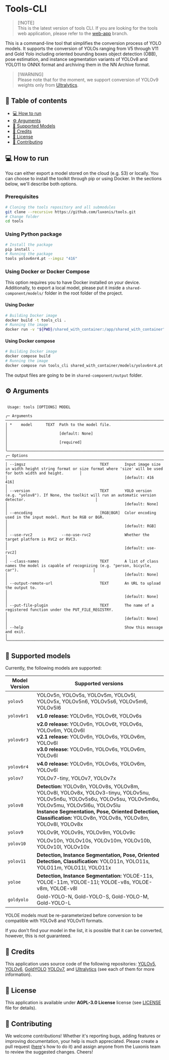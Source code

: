 # Tools-CLI

> \[!NOTE\]\
> This is the latest version of tools CLI. If you are looking for the tools web application, please refer to the [web-app](https://github.com/luxonis/tools/tree/web-app) branch.

This is a command-line tool that simplifies the conversion process of YOLO models. It supports the conversion of YOLOs ranging from V5 through V11 and Gold Yolo including oriented bounding boxes object detection (OBB), pose estimation, and instance segmentation variants of YOLOv8 and YOLO11 to ONNX format and archiving them in the NN Archive format.

> \[!WARNING\]\
> Please note that for the moment, we support conversion of YOLOv9 weights only from [Ultralytics](https://docs.ultralytics.com/models/yolov9/#performance-on-ms-coco-dataset).

## 📜 Table of contents

- [💻 How to run](#run)
- [⚙️ Arguments](#arguments)
- [🧰 Supported Models](#supported-models)
- [📝 Credits](#credits)
- [📄 License](#license)
- [🤝 Contributing](#contributing)

<a name="run"></a>

## 💻 How to run

You can either export a model stored on the cloud (e.g. S3) or locally. You can choose to install the toolkit through pip or using Docker. In the sections below, we'll describe both options.

### Prerequisites

```bash
# Cloning the tools repository and all submodules
git clone --recursive https://github.com/luxonis/tools.git
# Change folder
cd tools
```

### Using Python package

```bash
# Install the package
pip install .
# Running the package
tools yolov6nr4.pt --imgsz "416"
```

### Using Docker or Docker Compose

This option requires you to have Docker installed on your device. Additionally, to export a local model, please put it inside a `shared-component/models/` folder in the root folder of the project.

#### Using Docker

```bash
# Building Docker image
docker build -t tools_cli .
# Running the image
docker run -v "${PWD}/shared_with_container:/app/shared_with_container" tools_cli shared_with_container/models/yolov8n-seg.pt --imgsz "416"
```

#### Using Docker compose

```bash
# Building Docker image
docker compose build
# Running the image
docker compose run tools_cli shared_with_container/models/yolov6nr4.pt
```

The output files are going to be in `shared-component/output` folder.

<a name="arguments"></a>

## ⚙️ Arguments

```

 Usage: tools [OPTIONS] MODEL

╭─ Arguments ─────────────────────────────────────────────────────────────────────────────────────────────────────────────────────────────────────────────────────────────────╮
│ *    model      TEXT  Path to the model file.                                                                                                                               │
│                       [default: None]                                                                                                                                       │
│                       [required]                                                                                                                                            │
╰─────────────────────────────────────────────────────────────────────────────────────────────────────────────────────────────────────────────────────────────────────────────╯
╭─ Options ───────────────────────────────────────────────────────────────────────────────────────────────────────────────────────────────────────────────────────────────────╮
│ --imgsz                                 TEXT       Input image size in width height string format or size format where 'size' will be used for both width and height.       │
│                                                    [default: 416 416]                                                                                                       │
│ --version                               TEXT       YOLO version (e.g. "yolov8"). If None, the toolkit will run an automatic version detector.                               │
│                                                    [default: None]                                                                                                          │
│ --encoding                              [RGB|BGR]  Color encoding used in the input model. Must be RGB or BGR.                                                              │
│                                                    [default: RGB]                                                                                                           │
│ --use-rvc2             --no-use-rvc2               Whether the target platform is RVC2 or RVC3.                                                                             │
│                                                    [default: use-rvc2]                                                                                                      │
│ --class-names                           TEXT       A list of class names the model is capable of recognizing (e.g. "person, bicycle, car").                                 │
│                                                    [default: None]                                                                                                          │
│ --output-remote-url                     TEXT       An URL to upload the output to.                                                                                          │
│                                                    [default: None]                                                                                                          │
│ --put-file-plugin                       TEXT       The name of a registered function under the PUT_FILE_REGISTRY.                                                           │
│                                                    [default: None]                                                                                                          │
│ --help                                             Show this message and exit.                                                                                              │
╰─────────────────────────────────────────────────────────────────────────────────────────────────────────────────────────────────────────────────────────────────────────────╯

```

<a name="supported-models"></a>

## 🧰 Supported models

Currently, the following models are supported:

| Model Version | Supported versions                                                                                                                                                                                                                                                                  |
| ------------- | ----------------------------------------------------------------------------------------------------------------------------------------------------------------------------------------------------------------------------------------------------------------------------------- |
| `yolov5`      | YOLOv5n, YOLOv5s, YOLOv5m, YOLOv5l, YOLOv5x, YOLOv5n6, YOLOv5s6, YOLOv5m6, YOLOv5l6                                                                                                                                                                                                 |
| `yolov6r1`    | **v1.0 release:** YOLOv6n, YOLOv6t, YOLOv6s                                                                                                                                                                                                                                         |
| `yolov6r3`    | **v2.0 release:** YOLOv6n, YOLOv6t, YOLOv6s, YOLOv6m, YOLOv6l <br/> **v2.1 release:** YOLOv6n, YOLOv6s, YOLOv6m, YOLOv6l <br/> **v3.0 release:** YOLOv6n, YOLOv6s, YOLOv6m, YOLOv6l                                                                                                 |
| `yolov6r4`    | **v4.0 release:** YOLOv6n, YOLOv6s, YOLOv6m, YOLOv6l                                                                                                                                                                                                                                |
| `yolov7`      | YOLOv7-tiny, YOLOv7, YOLOv7x                                                                                                                                                                                                                                                        |
| `yolov8`      | **Detection:** YOLOv8n, YOLOv8s, YOLOv8m, YOLOv8l, YOLOv8x, YOLOv3-tinyu, YOLOv5nu, YOLOv5n6u, YOLOv5s6u, YOLOv5su, YOLOv5m6u, YOLOv5mu, YOLOv5l6u, YOLOv5lu <br/> **Instance Segmentation, Pose, Oriented Detection, Classification:** YOLOv8n, YOLOv8s, YOLOv8m, YOLOv8l, YOLOv8x |
| `yolov9`      | YOLOv9t, YOLOv9s, YOLOv9m, YOLOv9c                                                                                                                                                                                                                                                  |
| `yolov10`     | YOLOv10n, YOLOv10s, YOLOv10m, YOLOv10b, YOLOv10l, YOLOv10x                                                                                                                                                                                                                          |
| `yolov11`     | **Detection, Instance Segmentation, Pose, Oriented Detection, Classification:** YOLO11n, YOLO11s, YOLO11m, YOLO11l, YOLO11x                                                                                                                                                         |
| `yoloe`       | **Detection, Instance Segmentation:** YOLOE-11s, YOLOE-11m, YOLOE-11l; YOLOE-v8s, YOLOE-v8m, YOLOE-v8l                                                                                                                                                                              |
| `goldyolo`    | Gold-YOLO-N, Gold-YOLO-S, Gold-YOLO-M, Gold-YOLO-L                                                                                                                                                                                                                                  |

YOLOE models must be re-parameterized before conversion to be compatible with YOLOv8 and YOLOv11 formats.

If you don't find your model in the list, it is possible that it can be converted, however, this is not guaranteed.

<a name="credits"></a>

## 📝 Credits

This application uses source code of the following repositories: [YOLOv5](https://github.com/ultralytics/yolov5), [YOLOv6](https://github.com/meituan/YOLOv6), [GoldYOLO](https://github.com/huawei-noah/Efficient-Computing) [YOLOv7](https://github.com/WongKinYiu/yolov7), and [Ultralytics](https://github.com/ultralytics/ultralytics) (see each of them for more information).

<a name="license"></a>

## 📄 License

This application is available under **AGPL-3.0 License** license (see [LICENSE](https://github.com/luxonis/tools/blob/master/LICENSE) file for details).

<a name="contributing"></a>

## 🤝 Contributing

We welcome contributions! Whether it's reporting bugs, adding features or improving documentation, your help is much appreciated. Please create a pull request ([here](https://docs.github.com/en/pull-requests/collaborating-with-pull-requests/proposing-changes-to-your-work-with-pull-requests/creating-a-pull-request)'s how to do it) and assign anyone from the Luxonis team to review the suggested changes. Cheers!
